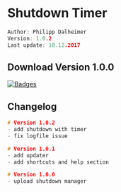 # Shutdown Timer

```C
Author: Philipp Dalheimer
Version: 1.0.2
Last update: 10.12.2017
```

## Download Version 1.0.0
[![Badges](http://img.shields.io/:Download-1.0.0-fe7d37.svg)](http://bitly.com/2AkGOYO)

## Changelog
```C
# Version 1.0.2
- add shutdown with timer
- fix logfile issue

# Version 1.0.1
- add updater
- add shortcuts and help section

# Version 1.0.0
- upload shutdown manager
```